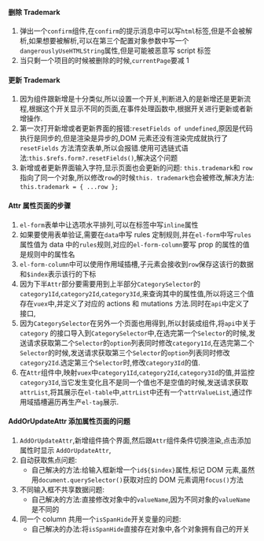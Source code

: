 #### 删除 Trademark

1. 弹出一个`confirm`组件,在`confirm`的提示消息中可以写`html`标签,但是不会被解析,如果想要被解析,可以在第三个配置对象参数中写一个`dangerouslyUseHTMLString`属性,但是可能被恶意写 script 标签
2. 当只剩一个项目的时候被删除的时候,`currentPage`要减 1

#### 更新 Trademark

1. 因为组件跟新增是十分类似,所以设置一个开关,判断进入的是新增还是更新流程,根据这个开关显示不同的页面,在事件处理函数中,根据开关进行更新或者新增操作.
2. 第一次打开新增或者更新界面的报错:`resetFields of undefined`,原因是代码执行是同步的,但是渲染是异步的,DOM 元素还没有渲染完成就执行了 `resetFields` 方法清空表单,所以会报错.使用可选链式语法:`this.$refs.form?.resetFields()`,解决这个问题
3. 新增或者更新界面输入字符,显示页面也会更新的问题: `this.trademark`和 `row`指向了同一个对象,所以修改`row`的时候`this. trademark`也会被修改,解决方法: `this.trademark = { ...row };`

#### Attr 属性页面的步骤

1. `el-form`表单中让选项水平排列,可以在标签中写`inline`属性
2. 如果要使用表单验证,需要在`data`中写 rules 定制规则,并在`el-form`中写`rules`属性值为 data 中的`rules`规则,对应的`el-form-column`要写 prop 的属性的值是规则中的属性名
3. `el-form-column`中可以使用作用域插槽,子元素会接收到`row`保存这该行的数据和`$index`表示该行的下标
4. 因为下半`Attr`部分要需要用到上半部分`CategorySelector`的`category1Id`,`category2Id`,`category3Id`,来查询其中的属性值,所以将这三个值存在`vuex`中,并定义了对应的 actions 和 mutations 方法.同时在`api`中定义了接口,
5. 因为`CategorySelector`在另外一个页面也用得到,所以封装成组件,将`api`中关于 `category` 的接口导入到`CategorySelector`中,在选完第一个`Selector`的时候,发送请求获取第二个`Selector`的`option`列表同时修改`category1Id`,在选完第二个`Selector`的时候,发送请求获取第三个`Selector`的`option`列表同时修改`category2Id`.选定第三个`Selector`时,修改`category3Id`的值.
6. 在`Attr`组件中,映射`vuex`中`category1Id`,`category2Id`,`category3Id`的值,并监控`category3Id`,当它发生变化且不是同一个值也不是空值的时候,发送请求获取`attrList`,将其展示在`el-table`中,`attrList`中还有一个`attrValueList`,通过作用域插槽遍历再生产`el-tag`展示.

#### AddOrUpdateAttr 添加属性页面的问题

1. `AddOrUpdateAttr`,新增组件搞个界面,然后跟`Attr`组件条件切换渲染,点击添加属性时显示 `AddOrUpdateAttr`,
2. 自动获取焦点问题:
   - 自己解决的方法:给输入框新增一个`id${$index}`属性,标记 DOM 元素,虽然用`document.querySelector()`获取对应的 DOM 元素调用`focus()`方法
3. 不同输入框不共享数据问题:
   - 自己解决的方法:直接修改对象中的`valueName`,因为不同对象的`valueName`是不同的
4. 同一个 column 共用一个`isSpanHide`开关变量的问题:
   - 自己解决的办法:将`isSpanHide`直接存在对象中,各个对象拥有自己的开关
